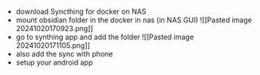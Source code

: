 - download Syncthing for docker on NAS
- mount obsidian folder in the docker in nas (in NAS GUI)	  ![[Pasted image 20241020170923.png]]
- go to synthing app and add the folder  ![[Pasted image 20241020171105.png]]
- also add the sync with phone
- setup your android app